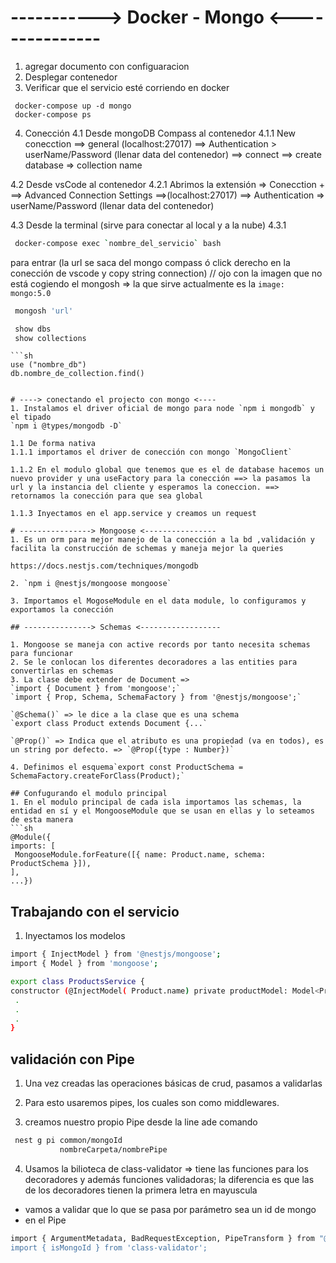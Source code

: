 # -----------> Docker - Mongo <---------------
1. agregar documento con configuaracion 
2. Desplegar contenedor
3. Verificar que el servicio esté corriendo en docker
 ```
  docker-compose up -d mongo
  docker-compose ps

  ```
4. Conección
 4.1 Desde mongoDB Compass al contenedor
  4.1.1 New conecction ==> general (localhost:27017) ==> Authentication > userName/Password (llenar data del contenedor) ==> connect ==> create database => collection name
 
 4.2 Desde vsCode al contenedor
  4.2.1 Abrimos la extensión => Conecction + ==> Advanced Connection Settings ==>(localhost:27017) ==> Authentication => userName/Password (llenar data del contenedor)

 4.3 Desde la terminal (sirve para conectar al local y a la nube)
  4.3.1
   ```sh
    docker-compose exec `nombre_del_servicio` bash

   ```
   para entrar (la url se saca del mongo compass ó click derecho en la conección de vscode y copy string connection) // ojo con la imagen que no está cogiendo el mongosh => la que sirve actualmente es la `image: mongo:5.0`
   ```sh
    mongosh 'url'
   ```
   ```sh
    show dbs
    show collections
   ```
    ```sh
    use ("nombre_db")
    db.nombre_de_collection.find()
   ```

# ----> conectando el projecto con mongo <----
1. Instalamos el driver oficial de mongo para node `npm i mongodb` y el tipado 
 `npm i @types/mongodb -D`

1.1 De forma nativa
 1.1.1 importamos el driver de conección con mongo `MongoClient`

 1.1.2 En el modulo global que tenemos que es el de database hacemos un nuevo provider y una useFactory para la conección ==> la pasamos la url y la instancia del cliente y esperamos la coneccion. ==> retornamos la conección para que sea global

 1.1.3 Inyectamos en el app.service y creamos un request

# ----------------> Mongoose <----------------
1. Es un orm para mejor manejo de la conección a la bd ,validación y facilita la construcción de schemas y maneja mejor la queries

https://docs.nestjs.com/techniques/mongodb

2. `npm i @nestjs/mongoose mongoose` 

3. Importamos el MogoseModule en el data module, lo configuramos y exportamos la conección

## ---------------> Schemas <------------------

1. Mongoose se maneja con active records por tanto necesita schemas para funcionar
2. Se le conlocan los diferentes decoradores a las entities para convertirlas en schemas
3. La clase debe extender de Document =>
`import { Document } from 'mongoose';`
`import { Prop, Schema, SchemaFactory } from '@nestjs/mongoose';`

 `@Schema()` => le dice a la clase que es una schema
 `export class Product extends Document {...`

 `@Prop()` => Indica que el atributo es una propiedad (va en todos), es un string por defecto. => `@Prop({type : Number})`

 4. Definimos el esquema`export const ProductSchema = SchemaFactory.createForClass(Product);`

## Confugurando el modulo principal
1. En el modulo principal de cada isla importamos las schemas, la entidad en sí y el MongooseModule que se usan en ellas y lo seteamos de esta manera
```sh
@Module({
  imports: [
    MongooseModule.forFeature([{ name: Product.name, schema: ProductSchema }]),
  ],
  ...})
  ```
  ## Trabajando con el servicio

  1. Inyectamos los modelos
  ```sh
  import { InjectModel } from '@nestjs/mongoose';
  import { Model } from 'mongoose';

  export class ProductsService {
  constructor (@InjectModel( Product.name) private productModel: Model<Product>){}
   .
   .
   .
  }
  ```
  ## validación con Pipe
  1. Una vez creadas las operaciones básicas de crud, pasamos a validarlas

  2. Para esto usaremos pipes, los cuales son como middlewares.

  3. creamos nuestro propio Pipe desde la line ade comando
   ```sh
    nest g pi common/mongoId
              nombreCarpeta/nombrePipe
   ```
 4. Usamos la bilioteca de class-validator => tiene las funciones para los decoradores y además funciones validadoras; la diferencia es que las de los decoradores tienen la primera letra en mayuscula
 - vamos a validar que lo que se pasa por parámetro sea un id de mongo
 - en el Pipe 
  ```sh
  import { ArgumentMetadata, BadRequestException, PipeTransform } from "@nestjs/common
  import { isMongoId } from 'class-validator';

  ```